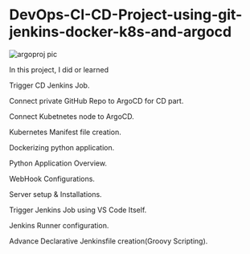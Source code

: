 # DevOps-CI-CD-Project-using-git-jenkins-docker-k8s-and-argocd
![argoproj pic](https://user-images.githubusercontent.com/103496926/228804472-274d8f9d-7d3e-4d05-b6c4-b8554d39962b.png)

In this project, I did or learned

Trigger CD Jenkins Job.

Connect private GitHub Repo to ArgoCD for CD part.

Connect Kubetnetes node to ArgoCD.

Kubernetes Manifest file creation.

Dockerizing python application.

Python Application Overview.

WebHook Configurations.

Server setup & Installations.

Trigger Jenkins Job using VS Code Itself.

Jenkins Runner configuration.

Advance Declarative Jenkinsfile creation(Groovy Scripting).
